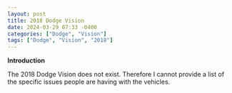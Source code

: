 ```yaml
---
layout: post
title: 2018 Dodge Vision
date: 2024-03-29 07:33 -0400
categories: ["Dodge", "Vision"]
tags: ["Dodge", "Vision", "2018"]
---
```

**Introduction**

The 2018 Dodge Vision does not exist. Therefore I cannot provide a list of the specific issues people are having with the vehicles.
